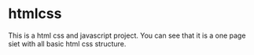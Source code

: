 # htmlcss
This is a html css and javascript project. You can see that it is a one page siet with all basic html css structure.
